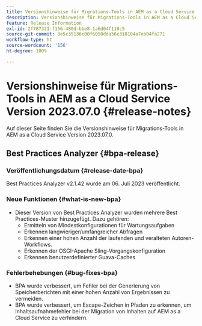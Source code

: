```yaml
---
title: Versionshinweise für Migrations-Tools in AEM as a Cloud Service Version 2023.07.0
description: Versionshinweise für Migrations-Tools in AEM as a Cloud Service Version 2023.07.0
feature: Release Information
exl-id: 2f787321-f156-480d-bbe8-1a6d04f110c5
source-git-commit: 3e5c35136c00f6050dda56c318104a7eb04fa271
workflow-type: ht
source-wordcount: '156'
ht-degree: 100%

---
```


# Versionshinweise für Migrations-Tools in AEM as a Cloud Service Version 2023.07.0 {#release-notes}

Auf dieser Seite finden Sie die Versionshinweise für Migrations-Tools in AEM as a Cloud Service Version 2023.07.0.

## Best Practices Analyzer {#bpa-release}

### Veröffentlichungsdatum {#release-date-bpa}

Best Practices Analyzer v2.1.42 wurde am 06. Juli 2023 veröffentlicht.

### Neue Funktionen {#what-is-new-bpa}

* Dieser Version von Best Practices Analyzer wurden mehrere Best Practices-Muster hinzugefügt. Dazu gehören:
   * Ermitteln von Mindestkonfigurationen für Wartungsaufgaben
   * Erkennen langwieriger/umfangreicher Abfragen
   * Erkennen einer hohen Anzahl der laufenden und veralteten Autoren-Workflows.
   * Erkennen der OSGI-Apache Sling-Vorgangskonfiguration
   * Erkennen benutzerdefinierter Guava-Caches

### Fehlerbehebungen {#bug-fixes-bpa}

* BPA wurde verbessert, um Fehler bei der Generierung von Speicherberichten mit einer hohen Anzahl von Ergebnissen zu vermeiden.
* BPA wurde verbessert, um Escape-Zeichen in Pfaden zu erkennen, um Inhaltsaufnahmefehler bei der Migration von Inhalten auf AEM as a Cloud Service zu verhindern.
